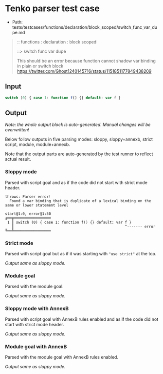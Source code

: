 # Tenko parser test case

- Path: tests/testcases/functions/declaration/block_scoped/switch_func_var_dupe.md

> :: functions : declaration : block scoped
>
> ::> switch func var dupe
>
>  This should be an error because function cannot shadow var binding in plain or switch block
https://twitter.com/Ghost1240145716/status/1151851177849438209


## Input

`````js
switch (0) { case 1: function f() {} default: var f }
`````

## Output

_Note: the whole output block is auto-generated. Manual changes will be overwritten!_

Below follow outputs in five parsing modes: sloppy, sloppy+annexb, strict script, module, module+annexb.

Note that the output parts are auto-generated by the test runner to reflect actual result.

### Sloppy mode

Parsed with script goal and as if the code did not start with strict mode header.

`````
throws: Parser error!
  Found a var binding that is duplicate of a lexical binding on the same or lower statement level

start@1:0, error@1:50
╔══╦═════════════════
 1 ║ switch (0) { case 1: function f() {} default: var f }
   ║                                                   ^------- error
╚══╩═════════════════

`````

### Strict mode

Parsed with script goal but as if it was starting with `"use strict"` at the top.

_Output same as sloppy mode._

### Module goal

Parsed with the module goal.

_Output same as sloppy mode._

### Sloppy mode with AnnexB

Parsed with script goal with AnnexB rules enabled and as if the code did not start with strict mode header.

_Output same as sloppy mode._

### Module goal with AnnexB

Parsed with the module goal with AnnexB rules enabled.

_Output same as sloppy mode._
